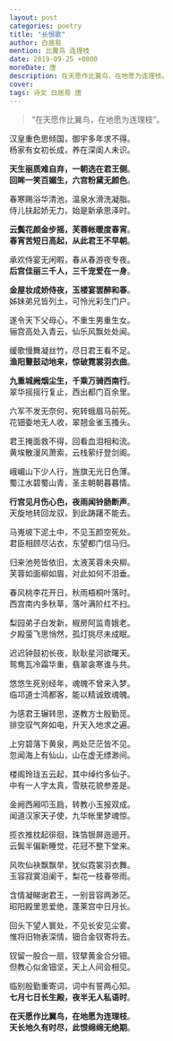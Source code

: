 ```yaml
---
layout: post
categories: poetry
title: "长恨歌"
author: 白居易
mention: 比翼鸟 连理枝
date: 2019-09-25 +0800
moreDate: 唐
description: 在天愿作比翼鸟，在地愿为连理枝。
cover: 
tags: 诗文 白居易 唐
---
```


> “在天愿作比翼鸟，在地愿为连理枝”。

汉皇重色思倾国，御宇多年求不得。  
杨家有女初长成，养在深闺人未识。

**天生丽质难自弃，一朝选在君王侧**。  
**回眸一笑百媚生，六宫粉黛无颜色**。

春寒赐浴华清池，温泉水滑洗凝脂。  
侍儿扶起娇无力，始是新承恩泽时。

**云鬓花颜金步摇，芙蓉帐暖度春宵**。  
**春宵苦短日高起，从此君王不早朝**。 

承欢侍宴无闲暇，春从春游夜专夜。  
**后宫佳丽三千人，三千宠爱在一身**。 

**金屋妆成娇侍夜，玉楼宴罢醉和春**。  
姊妹弟兄皆列土，可怜光彩生门户。

遂令天下父母心，不重生男重生女。  
骊宫高处入青云，仙乐风飘处处闻。 

缓歌慢舞凝丝竹，尽日君王看不足。  
**渔阳鼙鼓动地来，惊破霓裳羽衣曲**。 

**九重城阙烟尘生，千乘万骑西南行**。  
翠华摇摇行复止，西出都门百余里。

六军不发无奈何，宛转蛾眉马前死。  
花钿委地无人收，翠翘金雀玉搔头。

君王掩面救不得，回看血泪相和流。  
黄埃散漫风萧索，云栈萦纡登剑阁。 

峨嵋山下少人行，旌旗无光日色薄。  
蜀江水碧蜀山青，圣主朝朝暮暮情。 

**行宫见月伤心色，夜雨闻铃肠断声**。  
天旋地转回龙驭，到此踌躇不能去。

马嵬坡下泥土中，不见玉颜空死处。  
君臣相顾尽沾衣，东望都门信马归。 

归来池苑皆依旧，太液芙蓉未央柳。  
芙蓉如面柳如眉，对此如何不泪垂。 

春风桃李花开日，秋雨梧桐叶落时。  
西宫南内多秋草，落叶满阶红不扫。

梨园弟子白发新，椒房阿监青娥老。  
夕殿萤飞思悄然，孤灯挑尽未成眠。

迟迟钟鼓初长夜，耿耿星河欲曙天。  
鸳鸯瓦冷霜华重，翡翠衾寒谁与共。

悠悠生死别经年，魂魄不曾来入梦。  
临邛道士鸿都客，能以精诚致魂魄。

为感君王辗转思，遂教方士殷勤觅。  
排空驭气奔如电，升天入地求之遍。

上穷碧落下黄泉，两处茫茫皆不见。  
忽闻海上有仙山，山在虚无缥渺间。

楼阁玲珑五云起，其中绰约多仙子。  
中有一人字太真，雪肤花貌参差是。

金阙西厢叩玉扃，转教小玉报双成。  
闻道汉家天子使，九华帐里梦魂惊。

揽衣推枕起徘徊，珠箔银屏迤逦开。  
云鬓半偏新睡觉，花冠不整下堂来。

风吹仙袂飘飘举，犹似霓裳羽衣舞。  
玉容寂寞泪阑干，梨花一枝春带雨。

含情凝睇谢君王，一别音容两渺茫。  
昭阳殿里恩爱绝，蓬莱宫中日月长。

回头下望人寰处，不见长安见尘雾。  
惟将旧物表深情，钿合金钗寄将去。

钗留一股合一扇，钗擘黄金合分钿。  
但教心似金钿坚，天上人间会相见。

临别殷勤重寄词，词中有誓两心知。  
**七月七日长生殿，夜半无人私语时**。

**在天愿作比翼鸟，在地愿为连理枝**。  
**天长地久有时尽，此恨绵绵无绝期**。